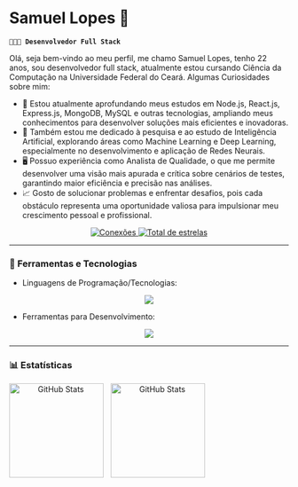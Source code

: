 # Samuel Lopes 🤖

**`👨🏻‍💻 Desenvolvedor Full Stack`**

Olá, seja bem-vindo ao meu perfil, me chamo Samuel Lopes, tenho 22 anos, sou desenvolvedor full stack, atualmente estou cursando Ciência da Computação na Universidade Federal do Ceará. Algumas Curiosidades sobre mim:

- 🌱 Estou atualmente aprofundando meus estudos em Node.js, React.js, Express.js, MongoDB, MySQL e outras tecnologias, ampliando meus conhecimentos para desenvolver soluções mais eficientes e inovadoras.
- 🧠 Também estou me dedicado à pesquisa e ao estudo de Inteligência Artificial, explorando áreas como Machine Learning e Deep Learning, especialmente no desenvolvimento e aplicação de Redes Neurais.
- 🖥️ Possuo experiência como Analista de Qualidade, o que me permite desenvolver uma visão mais apurada e crítica sobre cenários de testes, garantindo maior eficiência e precisão nas análises.
- 📈 Gosto de solucionar problemas e enfrentar desafios, pois cada obstáculo representa uma oportunidade valiosa para impulsionar meu crescimento pessoal e profissional.

<p align="center">
    <a href="https://github.com/SamuelLopess03?tab=followers">
        <img 
            alt="Conexões" 
            title="Me siga no GitHub" 
            src="https://custom-icon-badges.demolab.com/github/followers/SamuelLopess03?color=236ad3&labelColor=1155ba&style=for-the-badge&logo=github&label=Conexoes&logoColor=white"
        />
    </a>
    <a href="https://github.com/SamuelLopess03?tab=repositories&sort=stargazers">
        <img 
            alt="Total de estrelas" 
            title="Total de estrelas GitHub" 
            src="https://custom-icon-badges.demolab.com/github/stars/SamuelLopess03?color=55960c&style=for-the-badge&labelColor=488207&logo=star&label=estrelas"
        />
    </a>
</p>

---

### 🧰 Ferramentas e Tecnologias

- Linguagens de Programação/Tecnologias:
<p align="center">
    <img src="https://skillicons.dev/icons?i=html,css,js,ts,nodejs,react,java,cs,dotnet,python&perline=10" />
</p>

- Ferramentas para Desenvolvimento:
<p align="center">
    <img src="https://skillicons.dev/icons?i=figma,docker,git,mongodb,mysql,postgres&perline=10" />
</p>

---

### 📊 Estatísticas

<p align="center">
    <img 
        align="left" 
        alt="GitHub Stats" 
        height="170" 
        style="padding-right: 10px;" 
        src="https://github-readme-stats.vercel.app/api?username=SamuelLopess03&show_icons=true&theme=tokyonight&include_all_commits=true&locale=pt-br" 
    />
    <img 
        align="left" 
        alt="GitHub Stats" 
        height="170" 
        src="https://github-readme-stats.vercel.app/api/top-langs/?username=SamuelLopess03&theme=tokyonight&layout=compact&custom_title=Tecnologias&langs_count=9" 
    />
</p>
